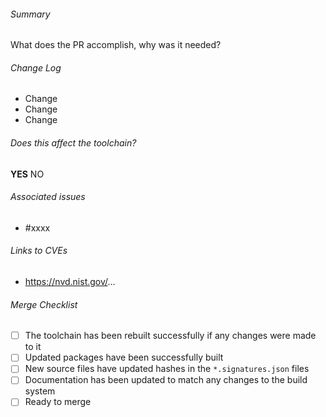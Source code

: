 <!--
COMMENT BLOCKS WILL NOT BE INCLUDED IN THE PR.
Feel free to delete sections of the template which do not apply to your PR, or add additional details

Checklist:
1. Make PRs from either a forked repo, or a feature branch (user/feature).
2. Either use a squash merge PR, or squash your commits locally before creating the PR.
-->

###### Summary <!-- REQUIRED -->
<!-- Quick explanation of the changes. -->
What does the PR accomplish, why was it needed?

###### Change Log  <!-- REQUIRED -->
<!-- Detail the changes made here. -->
<!-- Please list any packages which will be affected by this change, if applicable. -->
<!-- Please list any CVES fixed by this change, if applicable. -->
- Change
- Change
- Change

###### Does this affect the toolchain?  <!-- REQUIRED -->
<!-- Any packages which are included in the toolchain should be carefully considered. Make sure the toolchain builds with these changes if so. -->
**YES**
NO

###### Associated issues  <!-- optional -->
<!-- Link to Github issues if possible. -->
<!-- you can use "fixes #xxxx" to auto close an associated issue once the PR is merged -->
- #xxxx

###### Links to CVEs  <!-- optional -->
- https://nvd.nist.gov/...

###### Merge Checklist  <!-- REQUIRED -->
<!-- These should all be checked before merging a PR -->
<!-- You can set them now ([x]) or set them later using the Github UI -->
- [ ] The toolchain has been rebuilt successfully if any changes were made to it
- [ ] Updated packages have been successfully built
- [ ] New source files have updated hashes in the `*.signatures.json` files
- [ ] Documentation has been updated to match any changes to the build system
- [ ] Ready to merge
